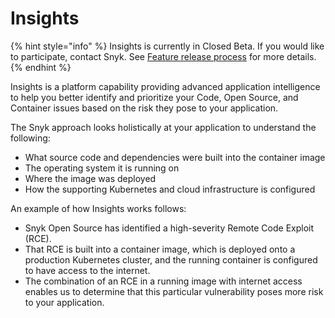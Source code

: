 # Insights

{% hint style="info" %}
Insights is currently in Closed Beta. If you would like to participate, contact Snyk. See [Feature release process](../../more-info/snyk-feature-release-process.md) for more details.
{% endhint %}

Insights is a platform capability providing advanced application intelligence to help you better identify and prioritize your Code, Open Source, and Container issues based on the risk they pose to your application.

The Snyk approach looks holistically at your application to understand the following:

* What source code and dependencies were built into the container image
* The operating system it is running on
* Where the image was deployed
* How the supporting Kubernetes and cloud infrastructure is configured

An example of how Insights works follows:

* Snyk Open Source has identified a high-severity Remote Code Exploit (RCE).&#x20;
* That RCE is built into a container image, which is deployed onto a production Kubernetes cluster, and the running container is configured to have access to the internet.&#x20;
* The combination of an RCE in a running image with internet access enables us to determine that this particular vulnerability poses more risk to your application.

